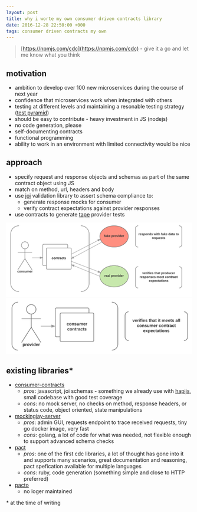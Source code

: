 ```yaml
---
layout: post
title: why i worte my own consumer driven contracts library
date: 2016-12-28 22:50:00 +000
tags: consumer driven contracts my own
---
```


> [https://npmjs.com/cdc](https://npmjs.com/cdc) - give it a go and let me know what you think

## motivation
- ambition to develop over 100 new microservices during the course of next year
- confidence that microservices work when integrated with others
- testing at different levels and maintaining a resonable testing strategy ([test pyramid](http://martinfowler.com/bliki/TestPyramid.html))
- should be easy to contribute - heavy investment in JS (nodejs)
- no code generation, please
- self-documenting contracts
- functional programming
- ability to work in an environment with limited connectivity would be nice

## approach
- specify request and response objects and schemas as part of the same contract object using JS
- match on method, url, headers and body
- use [joi](https://npmjs.com/joi) validation library to assert schema compliance to:
  - generate response mocks for consumer
  - verify contract expectations against provider responses
- use contracts to generate [tape](https://npmjs.com/tape) provider tests

![](/images/cdc/consumer.png)
![](/images/cdc/provider.png)

## existing libraries*
- [consumer-contracts](https://www.npmjs.com/consumer-contracts)
  - *pros*: javascript, joi schemas - something we already use with [hapijs](https://npmjs.com/hapi), small codebase with good test coverage
  - *cons*: no mock server, no checks on method, response headers, or status code, object oriented, state manipulations
- [mockingjay-server](https://github.com/quii/mockingjay-server)
  - *pros*: admin GUI, requests endpoint to trace received requests, tiny go docker image, very fast
  - *cons*: golang, a lot of code for what was needed, not flexible enough to support advanced schema checks
- [pact](https://github.com/realestate-com-au/pact)
  - *pros*: one of the first cdc libraries, a lot of thought has gone into it and supports many scenarios, great documentation and reasoning, pact spefication available for multiple languages
  - *cons*: ruby, code generation (something simple and close to HTTP preferred)
- [pacto](https://github.com/thoughtworks/pacto)
  - no loger maintained

\* at the time of writing
